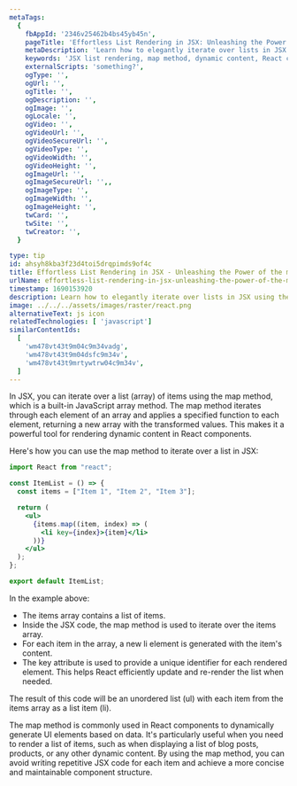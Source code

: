 ```yaml
---
metaTags:
  {
    fbAppId: '2346v25462b4bs45yb45n',
    pageTitle: 'Effortless List Rendering in JSX: Unleashing the Power of the map Method',
    metaDescription: 'Learn how to elegantly iterate over lists in JSX using the versatile map method. Discover how the map method empowers React components to dynamically render content from arrays, such as generating lists of items, blog posts, or products. Explore the key attribute's role in optimizing list rendering and enhancing component performance.',
    keywords: 'JSX list rendering, map method, dynamic content, React components, key attribute, array iteration, web development, UI rendering, list items, JavaScript arrays.',
    externalScripts: 'something?',
    ogType: '',
    ogUrl: '',
    ogTitle: '',
    ogDescription: '',
    ogImage: '',
    ogLocale: '',
    ogVideo: '',
    ogVideoUrl: '',
    ogVideoSecureUrl: '',
    ogVideoType: '',
    ogVideoWidth: '',
    ogVideoHeight: '',
    ogImageUrl: '',
    ogImageSecureUrl: '',,
    ogImageType: '',
    ogImageWidth: '',
    ogImageHeight: '',
    twCard: '',
    twSite: '',
    twCreator: '',
  }

type: tip
id: ahsyh8kba3f23d4toi5drqpimds9of4c
title: Effortless List Rendering in JSX - Unleashing the Power of the map Method
urlName: effortless-list-rendering-in-jsx-unleashing-the-power-of-the-map-method
timestamp: 1690153920
description: Learn how to elegantly iterate over lists in JSX using the versatile map method. Discover how the map method empowers React components to dynamically render content from arrays, such as generating lists of items, blog posts, or products. Explore the key attribute's role in optimizing list rendering and enhancing component performance.
image: ../../../assets/images/raster/react.png
alternativeText: js icon
relatedTechnologies: [ 'javascript']
similarContentIds:
  [
    'wm478vt43t9m04c9m34vadg',
    'wm478vt43t9m04dsfc9m34v',
    'wm478vt43t9mrtywtrw04c9m34v',
  ]
---
```


In JSX, you can iterate over a list (array) of items using the map method, which is a built-in JavaScript array method. The map method iterates through each element of an array and applies a specified function to each element, returning a new array with the transformed values. This makes it a powerful tool for rendering dynamic content in React components.

Here's how you can use the map method to iterate over a list in JSX:

```jsx
import React from "react";

const ItemList = () => {
  const items = ["Item 1", "Item 2", "Item 3"];

  return (
    <ul>
      {items.map((item, index) => (
        <li key={index}>{item}</li>
      ))}
    </ul>
  );
};

export default ItemList;
```

In the example above:

- The items array contains a list of items.
- Inside the JSX code, the map method is used to iterate over the items array.
- For each item in the array, a new li element is generated with the item's content.
- The key attribute is used to provide a unique identifier for each rendered element. This helps React efficiently update and re-render the list when needed.

The result of this code will be an unordered list (ul) with each item from the items array as a list item (li).

The map method is commonly used in React components to dynamically generate UI elements based on data. It's particularly useful when you need to render a list of items, such as when displaying a list of blog posts, products, or any other dynamic content. By using the map method, you can avoid writing repetitive JSX code for each item and achieve a more concise and maintainable component structure.
